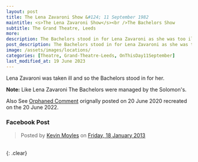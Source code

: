 ```yaml
---
layout: post
title: The Lena Zavaroni Show &#124; 11 September 1982
maintitle: <s>The Lena Zavaroni Show</s><br />The Bachelors Show
subtitle: The Grand Theatre, Leeds
more: 
description: The Bachelors stood in for Lena Zavaroni as she was too ill to perform.
post_description: The Bachelors stood in for Lena Zavaroni as she was too ill to perform.
image: /assets/images/locations/
categories: [Theatre, Grand-Theatre-Leeds, OnThisDay11September]
last_modified_at: 19 June 2023
---
```


Lena Zavaroni was taken ill and so the Bachelors stood in for her.

**Note:** Like Lena Zavaroni The Bachelors were managed by the Solomon's.

Also See [Orphaned Comment](/2022-06-20-orphaned-comments) orignally posted on 20 June 2020 recreated on the 20 June 2022.

### Facebook Post
<div id="fb-root"></div>
<script async defer crossorigin="anonymous" src="https://connect.facebook.net/en_GB/sdk.js#xfbml=1&version=v7.0" nonce="4k11A7lD"></script>

<div class="fb-post" data-href="https://www.facebook.com/photo/?fbid=4751383516114&amp;set=gm.465445873516065" data-show-text="true" data-width=""><blockquote cite="https://www.facebook.com/photo.php?fbid=4751383516114&amp;set=gm.465445873516065&amp;type=3" class="fb-xfbml-parse-ignore">Posted by <a href="#" role="button">Kevin Moyles</a> on&nbsp;<a href="https://www.facebook.com/photo.php?fbid=4751383516114&amp;set=gm.465445873516065&amp;type=3">Friday, 18 January 2013</a></blockquote></div>

<br />{: .clear}

